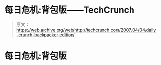 # 每日危机:背包版——TechCrunch

> 原文：<https://web.archive.org/web/http://techcrunch.com/2007/04/04/daily-crunch-backpacker-edition/>

# 每日危机:背包版